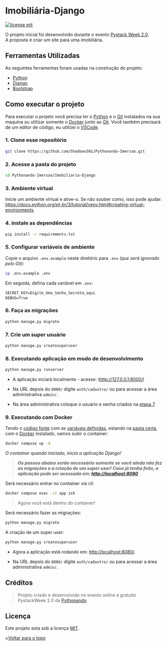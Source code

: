 # Imobiliária-Django <img id="top" alt="logo" width="30" src="templates/static/autenticacao/img/logo.png" />

[![license mit](https://img.shields.io/badge/licence-MIT-turquoise)](../LICENSE)

O projeto inicial foi desenvolvido durante o evento [Pystack Week 2.0](https://pythonando.com.br/).\
A proposta é criar um site para uma imobiliária.

## Ferramentas Utilizadas

As seguintes ferramentas foram usadas na construção do projeto:

- [Python](https://www.python.org/)
- [Django](https://www.djangoproject.com/)
- [Bootstrap](https://getbootstrap.com/)

## Como executar o projeto

Para executar o projeto você precisa ter o [Python](https://www.python.org/) e o [Git](https://git-scm.com) instalados na sua maquina ou utilizar somente o [Docker](#9-executando-com-docker) junto ao [Git](https://git-scm.com). Você também precisará de um editor de código, eu utilizei o [VSCode](https://code.visualstudio.com).

### 1. Clone esse repositório

```bash
git clone https://github.com/ShadowsS01/Pythonando-Imersao.git
```

### 2. Acesse a pasta do projeto

```bash
cd Pythonando-Imersao/Imobiliaria-Django
```

### 3. Ambiente virtual

Inicie um ambiente virtual e ative-o. Se não souber como, isso pode ajudar: <https://docs.python.org/pt-br/3/tutorial/venv.html#creating-virtual-environments>.

### 4. instale as dependências

```bash
pip install -r requirements.txt
```

### 5. Configurar variáveis de ambiente

Copie o arquivo `.env.example` neste diretório para `.env` *(que será ignorado pelo Git)*:

```bash
cp .env.example .env
```

Em seguida, defina cada variável em `.env`:

```env
SECRET_KEY=Digite_Uma_Senha_Secreta_aqui
DEBUG=True
```

### 6. Faça as migrações

```bash
python manage.py migrate
```

### 7. Crie um super usuário

```bash
python manage.py createsuperuser
```

### 8. Executando aplicação em modo de desenvolvimento

```bash
python manage.py runserver
```

- A aplicação inciará localmente - acesse: (<http://127.0.0.1:8000/>)

- Na URL depois do `8000/` dígite `auth/cadastro/` ou para acessar a área administrativa `admin/`.

- Na área administrativa coloque o usuário e senha criados na [etapa 7](#7-crie-um-super-usuário).

### 9. Executando com Docker

Tendo o [código fonte](#1-clone-esse-repositório) com as [variáveis definidas](#5-configurar-variáveis-de-ambiente), estando na [pasta certa](#2-acesse-a-pasta-do-projeto), com o [Docker](https://www.docker.com/) instalado, vamos subir o container:

```bash
docker compose up -d
```

*O container quando iniciado, inicia a aplicação Django!*

> ***Os passos abaixo serão necessário somente se você ainda não fez as migrações e a criação de um super user! Caso já tenha feito, a aplicação pode ser acessada em: <http://localhost:8080>***

Será necessário entrar no container via cli:

```bash
docker compose exec -it app zsh
```

> Agora você está dentro do container!

Será necessário fazer as migrações:

```bash
python manage.py migrate
```

A criação de um super user:

```bash
python manage.py createsuperuser
```

- Agora a aplicação está rodando em: <http://localhost:8080/>.

- Na URL depois do `8080/` dígite `auth/cadastro/` ou para acessar a área administrativa `admin/`.

## Créditos

> Projeto criado e desenvolvido no evento online e gratuito PystackWeek 2.0 da [Pythonando](https://github.com/Pythonando).

## Licença

Este projeto esta sob a licença [MIT](../LICENSE).

🔝[Voltar para o topo](#top)
